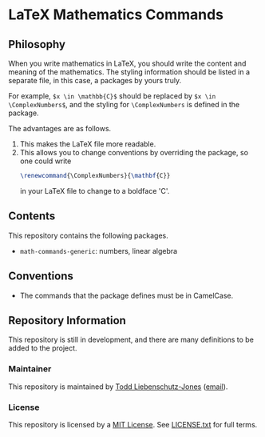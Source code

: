 # LaTeX Mathematics Commands

## Philosophy

When you write mathematics in LaTeX, you should write the content and meaning of the mathematics.
The styling information should be listed in a separate file, in this case, a packages by yours truly.

For example, `$x \in \mathbb{C}$` should be replaced by `$x \in \ComplexNumbers$`, and the styling for `\ComplexNumbers` is defined in the package.

The advantages are as follows.

1. This makes the LaTeX file more readable.
2. This allows you to change conventions by overriding the package, so one could write
    ``` latex
    \renewcommand{\ComplexNumbers}{\mathbf{C}}
    ```
    in your LaTeX file to change to a boldface 'C'.

## Contents

This repository contains the following packages.

* `math-commands-generic`: numbers, linear algebra

## Conventions

* The commands that the package defines must be in CamelCase.

## Repository Information

This repository is still in development, and there are many definitions to be added to the project.

### Maintainer

This repository is maintained by [Todd Liebenschutz-Jones](https://www.toddljones.me) ([email](mailto:dev@toddljones.me)).

### License

This repository is licensed by a [MIT License](https://opensource.org/licenses/MIT).
See [LICENSE.txt](https://github.com/toddlj/latex-math-commands/blob/master/LICENSE.txt) for full terms.
